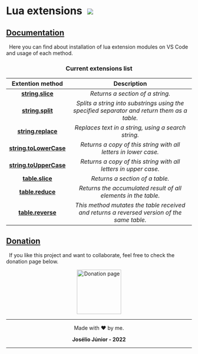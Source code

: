 [//]: # (author: Josélio Júnior <joseliojrx25@gmail.com>)
[//]: # (copyright: Josélio Júnior 2022)
[//]: # (license: MIT)
# Lua extensions &nbsp;![](https://gh-tags.vercel.app/api?lang=lua)

## [Documentation](./doc/README.md)
&nbsp;&nbsp;Here you can find about installation of lua extension modules on VS Code and usage of each method.

<h3 align="center">Current extensions list</h3>

<div align="center">
  
|Extention method|Description|
|:---:|:---:|
|[**string.slice**](./doc/README.md#string-slice)|*Returns a section of a string.*|
|[**string.split**](./doc/README.md#string-split)|*Splits a string into substrings using the specified separator and return them as a table.*|
|[**string.replace**](./doc/README.md#string-replace)|*Replaces text in a string, using a search string.*|
|[**string.toLowerCase**](./doc/README.md#string-tolowercase)|*Returns a copy of this string with all letters in lower case.*|
|[**string.toUpperCase**](./doc/README.md#string-touppercase)|*Returns a copy of this string with all letters in upper case.*|
|[**table.slice**](./doc/README.md#table-slice)|*Returns a section of a table.*|
|[**table.reduce**](./doc/README.md#table-reduce)|*Returns the accumulated result of all elements in the table.*|
|[**table.reverse**](./doc/README.md#table-reverse)|*This method mutates the table received and returns a reversed version of the same table.*|

</div>



## [Donation](https://github.com/joseliojunior/gh-tags/tree/main/docs/donation)
&nbsp;&nbsp;If you like this project and want to collaborate, feel free to check the donation page below.

<div align="center">
  <a href="https://github.com/sponsors/lunatic-fox">
    <img width="120" title="Donation page" src="https://img.shields.io/static/v1?label=Sponsor&message=%E2%9D%A4&logo=GitHub&color=%23fe8e86">
  </a>
</div>

---
<div align="center">

Made with ❤️ by me.

**Josélio Júnior - 2022**
</div>

---
